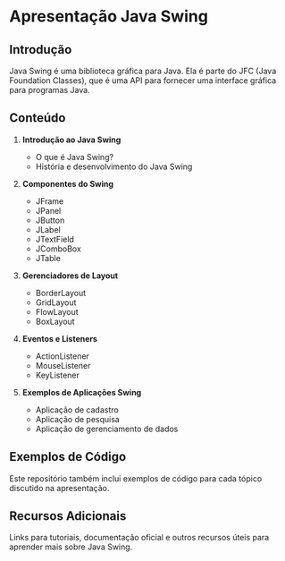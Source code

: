 # Apresentação Java Swing

## Introdução

Java Swing é uma biblioteca gráfica para Java. Ela é parte do JFC (Java Foundation Classes), que é uma API para fornecer uma interface gráfica para programas Java.

## Conteúdo

1. **Introdução ao Java Swing**
    - O que é Java Swing?
    - História e desenvolvimento do Java Swing

2. **Componentes do Swing**
    - JFrame
    - JPanel
    - JButton
    - JLabel
    - JTextField
    - JComboBox
    - JTable

3. **Gerenciadores de Layout**
    - BorderLayout
    - GridLayout
    - FlowLayout
    - BoxLayout

4. **Eventos e Listeners**
    - ActionListener
    - MouseListener
    - KeyListener

5. **Exemplos de Aplicações Swing**
    - Aplicação de cadastro
    - Aplicação de pesquisa
    - Aplicação de gerenciamento de dados

## Exemplos de Código

Este repositório também inclui exemplos de código para cada tópico discutido na apresentação.

## Recursos Adicionais

Links para tutoriais, documentação oficial e outros recursos úteis para aprender mais sobre Java Swing.
